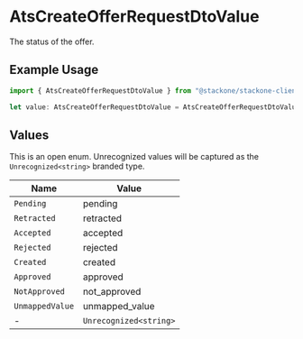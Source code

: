 # AtsCreateOfferRequestDtoValue

The status of the offer.

## Example Usage

```typescript
import { AtsCreateOfferRequestDtoValue } from "@stackone/stackone-client-ts/sdk/models/shared";

let value: AtsCreateOfferRequestDtoValue = AtsCreateOfferRequestDtoValue.Pending;
```

## Values

This is an open enum. Unrecognized values will be captured as the `Unrecognized<string>` branded type.

| Name                   | Value                  |
| ---------------------- | ---------------------- |
| `Pending`              | pending                |
| `Retracted`            | retracted              |
| `Accepted`             | accepted               |
| `Rejected`             | rejected               |
| `Created`              | created                |
| `Approved`             | approved               |
| `NotApproved`          | not_approved           |
| `UnmappedValue`        | unmapped_value         |
| -                      | `Unrecognized<string>` |